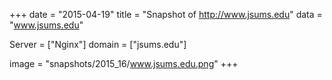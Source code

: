 
+++
date = "2015-04-19"
title = "Snapshot of http://www.jsums.edu"
data = "www.jsums.edu"

Server = ["Nginx"]
domain = ["jsums.edu"]

  image = "snapshots/2015_16/www.jsums.edu.png"
+++
#
